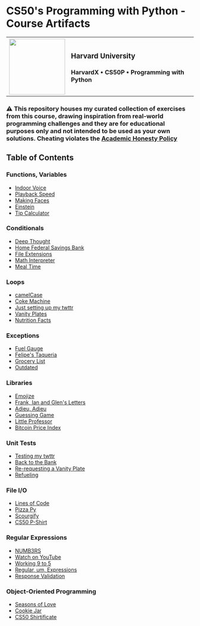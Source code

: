 <div style='clear:both'><h1>CS50's Programming with Python - Course Artifacts</h1></div>

<table cellspacing="0" cellpadding="0" style="border-collapse: collapse; border: none;">
  <tr>
    <th><img style='width:150px;' src='https://styles.redditmedia.com/t5_2qkkm/styles/communityIcon_it1d4gf1txa51.png'></th>
    <th align="left">
            <h3>Harvard University</h3>
            <h4>HarvardX • CS50P • Programming with Python</h4>
    </th>
  </tr>
</table>

### :warning: This repository houses my curated collection of exercises from this course, drawing inspiration from real-world programming challenges and they are for educational purposes only and not intended to be used as your own solutions. Cheating violates the [Academic Honesty Policy](https://cs50.harvard.edu/python/2022/honesty/) 

## Table of Contents
### Functions, Variables

- [Indoor Voice](/problem_set_0/indoor/)
- [Playback Speed](/problem_set_0/playback/)
- [Making Faces](/problem_set_0/faces/)
- [Einstein](/problem_set_0/einstein/)
- [Tip Calculator](/problem_set_0/tip/)

### Conditionals

- [Deep Thought](/problem_set_1/deep/)
- [Home Federal Savings Bank](/problem_set_1/bank/)
- [File Extensions](/problem_set_1/extensions/)
- [Math Interpreter](/problem_set_1/interpreter/)
- [Meal Time](/problem_set_1/meal/)

### Loops
- [camelCase](/problem_set_2/camel/)
- [Coke Machine](/problem_set_2/coke/)
- [Just setting up my twttr](/problem_set_2/twttr/)
- [Vanity Plates](/problem_set_2/plates/)
- [Nutrition Facts](/problem_set_2/nutrition/)

### Exceptions
- [Fuel Gauge](/problem_set_3/fuel/)
- [Felipe's Taqueria](/problem_set_3/taqueria/)
- [Grocery List](/problem_set_3/grocery/)
- [Outdated](/problem_set_3/outdated/)

### Libraries
- [Emojize](/problem_set_4/emojize/)
- [Frank, Ian and Glen's Letters](/problem_set_4/figlet/)
- [Adieu, Adieu](/problem_set_4/adieu/)
- [Guessing Game](/problem_set_4/game/)
- [Little Professor](/problem_set_4/professor/)
- [Bitcoin Price Index](/problem_set_4/bitcoin/)

### Unit Tests
- [Testing my twttr](/problem_set_5/test_twttr/)
- [Back to the Bank](/problem_set_5/test_bank/)
- [Re-requesting a Vanity Plate](/problem_set_5/test_plates/)
- [Refueling](/problem_set_5/test_fuel/)

### File I/O
- [Lines of Code](/problem_set_6/lines/)
- [Pizza Py](/problem_set_6/pizza/)
- [Scourgify](/problem_set_6/scourgify/)
- [CS50 P-Shirt](/problem_set_6/shirt/)

### Regular Expressions
- [NUMB3RS](/problem_set_7/numb3rs/)
- [Watch on YouTube](/problem_set_7/watch/)
- [Working 9 to 5](/problem_set_7/working/)
- [Regular, um, Expressions](/problem_set_7/um/)
- [Response Validation](/problem_set_7/response/)

### Object-Oriented Programming
- [Seasons of Love](/problem_set_8/seasons/)
- [Cookie Jar](/problem_set_8/jar/)
- [CS50 Shirtificate](/problem_set_8/shirtificate/)
